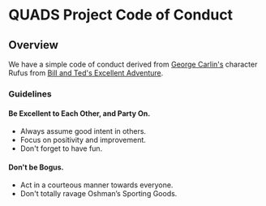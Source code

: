 QUADS Project Code of Conduct
=============================

## Overview
We have a simple code of conduct derived from [George Carlin's](https://en.wikipedia.org/wiki/George_Carlin) character Rufus from [Bill and Ted's Excellent Adventure](https://en.wikipedia.org/wiki/Bill_%26_Ted%27s_Excellent_Adventure).

### Guidelines

#### Be Excellent to Each Other, and Party On.
* Always assume good intent in others.
* Focus on positivity and improvement.
* Don't forget to have fun.

#### Don't be Bogus.
* Act in a courteous manner towards everyone.
* Don't totally ravage Oshman’s Sporting Goods.

